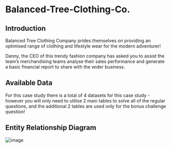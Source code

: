 # Balanced-Tree-Clothing-Co.
## Introduction
Balanced Tree Clothing Company prides themselves on providing an optimised range of clothing and lifestyle wear for the modern adventurer!

Danny, the CEO of this trendy fashion company has asked you to assist the team’s merchandising teams analyse their sales performance and generate a basic financial report to share with the wider business.

## Available Data
For this case study there is a total of 4 datasets for this case study - however you will only need to utilise 2 main tables to solve all of the regular questions, and the additional 2 tables are used only for the bonus challenge question!

## Entity Relationship Diagram 
![image](https://github.com/pornima30/Balanced-Tree-Clothing-Co./assets/71522972/c9a67172-23b5-4a47-9376-86e8d5b77df6)
